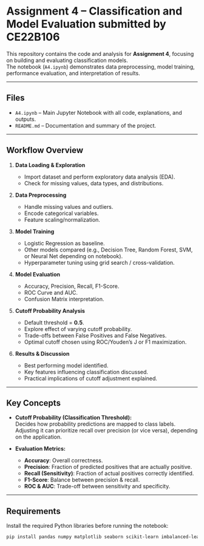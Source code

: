 # Assignment 4 – Classification and Model Evaluation submitted by CE22B106

This repository contains the code and analysis for **Assignment 4**, focusing on building and evaluating classification models.  
The notebook (`A4.ipynb`) demonstrates data preprocessing, model training, performance evaluation, and interpretation of results.  

---

##  Files
- `A4.ipynb` – Main Jupyter Notebook with all code, explanations, and outputs.
- `README.md` – Documentation and summary of the project.

---

##  Workflow Overview
1. **Data Loading & Exploration**
   - Import dataset and perform exploratory data analysis (EDA).
   - Check for missing values, data types, and distributions.

2. **Data Preprocessing**
   - Handle missing values and outliers.
   - Encode categorical variables.
   - Feature scaling/normalization.

3. **Model Training**
   - Logistic Regression as baseline.
   - Other models compared (e.g., Decision Tree, Random Forest, SVM, or Neural Net depending on notebook).
   - Hyperparameter tuning using grid search / cross-validation.

4. **Model Evaluation**
   - Accuracy, Precision, Recall, F1-Score.
   - ROC Curve and AUC.
   - Confusion Matrix interpretation.

5. **Cutoff Probability Analysis**
   - Default threshold = **0.5**.
   - Explore effect of varying cutoff probability.
   - Trade-offs between False Positives and False Negatives.
   - Optimal cutoff chosen using ROC/Youden’s J or F1 maximization.

6. **Results & Discussion**
   - Best performing model identified.
   - Key features influencing classification discussed.
   - Practical implications of cutoff adjustment explained.

---

##  Key Concepts
- **Cutoff Probability (Classification Threshold):**  
  Decides how probability predictions are mapped to class labels. Adjusting it can prioritize recall over precision (or vice versa), depending on the application.  

- **Evaluation Metrics:**  
  - **Accuracy**: Overall correctness.  
  - **Precision**: Fraction of predicted positives that are actually positive.  
  - **Recall (Sensitivity)**: Fraction of actual positives correctly identified.  
  - **F1-Score**: Balance between precision & recall.  
  - **ROC & AUC**: Trade-off between sensitivity and specificity.  

---

##  Requirements
Install the required Python libraries before running the notebook:

```bash
pip install pandas numpy matplotlib seaborn scikit-learn imbalanced-learn
